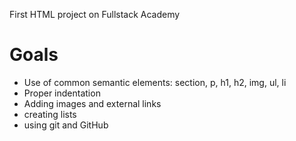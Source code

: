 First HTML project on Fullstack Academy
# Goals
* Use of common semantic elements: section, p, h1, h2, img, ul, li
* Proper indentation 
* Adding images and external links
* creating lists
* using git and GitHub